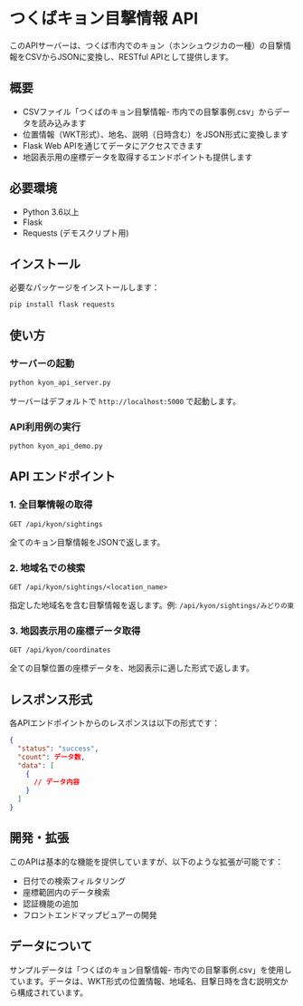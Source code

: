 # つくばキョン目撃情報 API

このAPIサーバーは、つくば市内でのキョン（ホンシュウジカの一種）の目撃情報をCSVからJSONに変換し、RESTful APIとして提供します。

## 概要

- CSVファイル「つくばのキョン目撃情報- 市内での目撃事例.csv」からデータを読み込みます
- 位置情報（WKT形式）、地名、説明（日時含む）をJSON形式に変換します
- Flask Web APIを通じてデータにアクセスできます
- 地図表示用の座標データを取得するエンドポイントも提供します

## 必要環境

- Python 3.6以上
- Flask
- Requests (デモスクリプト用)

## インストール

必要なパッケージをインストールします：

```bash
pip install flask requests
```

## 使い方

### サーバーの起動

```bash
python kyon_api_server.py
```

サーバーはデフォルトで `http://localhost:5000` で起動します。

### API利用例の実行

```bash
python kyon_api_demo.py
```

## API エンドポイント

### 1. 全目撃情報の取得

```
GET /api/kyon/sightings
```

全てのキョン目撃情報をJSONで返します。

### 2. 地域名での検索

```
GET /api/kyon/sightings/<location_name>
```

指定した地域名を含む目撃情報を返します。例: `/api/kyon/sightings/みどりの東`

### 3. 地図表示用の座標データ取得

```
GET /api/kyon/coordinates
```

全ての目撃位置の座標データを、地図表示に適した形式で返します。

## レスポンス形式

各APIエンドポイントからのレスポンスは以下の形式です：

```json
{
  "status": "success",
  "count": データ数,
  "data": [
    {
      // データ内容
    }
  ]
}
```

## 開発・拡張

このAPIは基本的な機能を提供していますが、以下のような拡張が可能です：

- 日付での検索フィルタリング
- 座標範囲内のデータ検索
- 認証機能の追加
- フロントエンドマップビュアーの開発

## データについて

サンプルデータは「つくばのキョン目撃情報- 市内での目撃事例.csv」を使用しています。データは、WKT形式の位置情報、地域名、目撃日時を含む説明文から構成されています。
